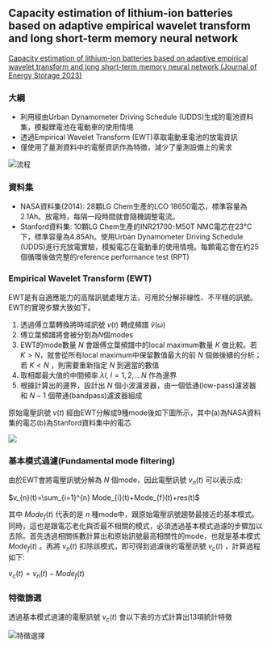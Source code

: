 ## Capacity estimation of lithium-ion batteries based on adaptive empirical wavelet transform and long short-term memory neural network  

[Capacity estimation of lithium-ion batteries based on adaptive empirical wavelet transform and long short-term memory neural network (Journal of Energy Storage 2023)](https://www.sciencedirect.com/science/article/pii/S2352152X23014433#t0020)

### 大綱  
* 利用經由Urban Dynamometer Driving Schedule (UDDS)生成的電池資料集，模擬鋰電池在電動車的使用情境  
* 透過Empirical Wavelet Transform (EWT)萃取電動車電池的放電資訊  
* 僅使用了量測資料中的電壓資訊作為特徵，減少了量測設備上的需求  

![流程](https://ars.els-cdn.com/content/image/1-s2.0-S2352152X23014433-ga1_lrg.jpg)  

### 資料集  

* NASA資料集(2014): 28顆LG Chem生產的LCO 18650電芯，標準容量為2.1Ah。放電時，每隔一段時間就會隨機調整電流。
* Stanford資料集: 10顆LG Chem生產的INR21700-M50T NMC電芯在23℃下，標準容量為4.85Ah。使用Urban Dynamometer Driving Schedule (UDDS)進行充放電實驗，模擬電芯在電動車的使用情境。每顆電芯會在約25個循環後做完整的reference performance test (RPT)

### Empirical Wavelet Transform (EWT)  

EWT是有自適應能力的高階訊號處理方法，可用於分解非線性、不平穩的訊號。EWT的實現步驟大致如下。

1. 透過傅立葉轉換將時域訊號 $v(t)$ 轉成頻譜 $\hat{v}(\omega)$
2. 傅立葉頻譜將會被分割為$N$個modes
3. EWT的mode數量 $N$ 會跟傅立葉頻譜中的local maximum數量 $K$ 做比較。若 $K \gt N$，就會從所有local maximum中保留數值最大的前 $N$ 個做後續的分析；若 $K \lt N$ ，則需要重新指定 $N$ 到適當的數值
4. 取相鄰最大值的中間頻率 $\lambda l,\ l=1,2,...N$ 作為邊界
5. 根據計算出的邊界，設計出 $N$ 個小波濾波器，由一個低通(low-pass)濾波器和 $N-1$ 個帶通(bandpass)濾波器組成

原始電壓訊號 $v(t)$ 經由EWT分解成9種mode後如下圖所示，其中(a)為NASA資料集的電芯(b)為Stanford資料集中的電芯  

![](https://ars.els-cdn.com/content/image/1-s2.0-S2352152X23014433-gr11_lrg.jpg)

### 基本模式過濾(Fundamental mode filtering)  

由於EWT會將電壓訊號分解為 $N$ 個mode，因此電壓訊號 $v_{n}(t)$ 可以表示成:  

$v_{n}(t)=\sum_{i=1}^{n} Mode_{i}(t)+Mode_{f}(t)+res(t)$  

其中 $Mode_{f}(t)$ 代表的是 $n$ 種mode中，跟原始電壓訊號趨勢最接近的基本模式。同時，這也是跟電芯老化與否最不相關的模式，必須透過基本模式過濾的步驟加以去除。首先透過相關係數計算出和原始訊號最高相關性的mode，也就是基本模式 $Mode_{f}(t)$ 。再將 $v_{n}(t)$ 扣除該模式，即可得到過濾後的電壓訊號 $v_{c}(t)$ ，計算過程如下:  

$v_{c}(t)=v_{n}(t)-Mode_{f}(t)$

### 特徵篩選  

透過基本模式過濾的電壓訊號 $v_{c}(t)$ 會以下表的方式計算出13項統計特徵  

![特徵選擇](https://hackmd.io/_uploads/ByR7Cil6h.png)
